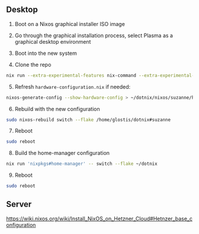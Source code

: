 ## Desktop

1. Boot on a Nixos graphical installer ISO image

2. Go through the graphical installation process, select Plasma as a graphical desktop environment

3. Boot into the new system

4. Clone the repo

  ```bash
  nix run --extra-experimental-features nix-command --extra-experimental-features flakes 'nixpkgs#git' -- clone https://github.com/glostis/dotnix
  ```

5. Refresh `hardware-configuration.nix` if needed:

  ```bash
  nixos-generate-config --show-hardware-config > ~/dotnix/nixos/suzanne/hardware-configuration.nix
  ```

6. Rebuild with the new configuration

  ```bash
  sudo nixos-rebuild switch --flake /home/glostis/dotnix#suzanne
  ```

7. Reboot

  ```bash
  sudo reboot
  ```

8. Build the home-manager configuration

  ```bash
  nix run 'nixpkgs#home-manager' -- switch --flake ~/dotnix
  ```

9. Reboot

  ```bash
  sudo reboot
  ```

## Server

https://wiki.nixos.org/wiki/Install_NixOS_on_Hetzner_Cloud#Hetnzer_base_configuration
